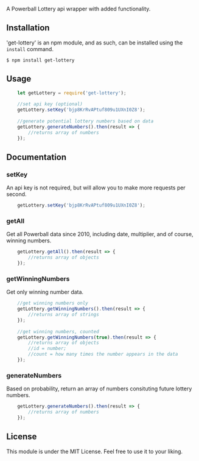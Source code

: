 A Powerball Lottery api wrapper with added functionality.

## Installation
'get-lottery' is an npm module, and as such, can be installed using the `install` command.

	$ npm install get-lottery
## Usage
```javascript
	let getLottery = require('get-lottery');
    
    //set api key (optional)
    getLottery.setKey('bjp8KrRvAPtuf809u1UXnI0Z8');
    
    //generate potential lottery numbers based on data
    getLottery.generateNumbers().then(result => {
    	//returns array of numbers
    });
```
## Documentation
### setKey
An api key is not required, but will allow you to make more requests per second.
```javascript
    getLottery.setKey('bjp8KrRvAPtuf809u1UXnI0Z8');
```
### getAll
Get all Powerball data since 2010, including date, multiplier, and of course, winning numbers.
```javascript
    getLottery.getAll().then(result => {
    	//returns array of objects
    });
```
### getWinningNumbers
Get only winning number data.
```javascript
	//get winning numbers only
    getLottery.getWinningNumbers().then(result => {
    	//returns array of strings
    });
    
    //get winning numbers, counted
    getLottery.getWinningNumbers(true).then(result => {
    	//returns array of objects
        //id = number;
        //count = how many times the number appears in the data
    });
```
### generateNumbers
Based on probability, return an array of numbers consituting future lottery numbers.
```javascript
    getLottery.generateNumbers().then(result => {
    	//returns array of numbers
    });
```

## License
This module is under the MIT License. Feel free to use it to your liking.